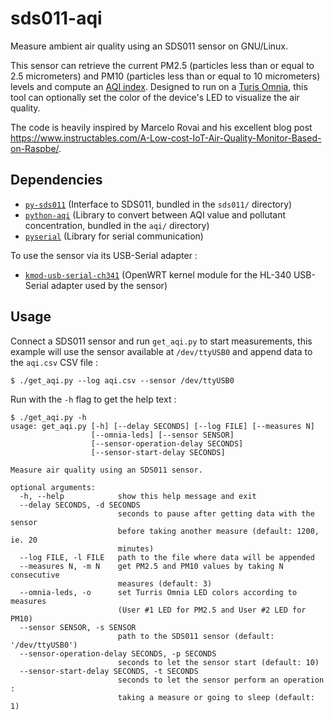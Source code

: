 # sds011-aqi

Measure ambient air quality using an SDS011 sensor on GNU/Linux. 

This sensor can retrieve the current PM2.5 (particles less than or equal to 2.5 micrometers) and PM10 (particles less than or equal to 10 micrometers) levels and compute an [AQI index](https://en.wikipedia.org/wiki/Air_quality_index). Designed to run on a [Turis Omnia](https://www.turris.com/en/omnia/overview/), this tool can optionally set the color of the device's LED to visualize the air quality.

The code is heavily inspired by Marcelo Rovai and his excellent blog post https://www.instructables.com/A-Low-cost-IoT-Air-Quality-Monitor-Based-on-Raspbe/.

## Dependencies

- [`py-sds011`](https://github.com/ikalchev/py-sds011) (Interface to SDS011, bundled in the `sds011/` directory)
- [`python-aqi`](https://pypi.org/project/python-aqi/) (Library to convert between AQI value and pollutant concentration, bundled in the `aqi/` directory)
- [`pyserial`](https://pypi.org/project/pyserial/) (Library for serial communication)

To use the sensor via its USB-Serial adapter :

- [`kmod-usb-serial-ch341`](https://openwrt.org/packages/pkgdata/kmod-usb-serial-ch341) (OpenWRT kernel module for the HL-340 USB-Serial adapter used by the sensor)

## Usage

Connect a SDS011 sensor and run `get_aqi.py` to start measurements, this example will use the sensor available at `/dev/ttyUSB0` and append data to the `aqi.csv` CSV file :

```
$ ./get_aqi.py --log aqi.csv --sensor /dev/ttyUSB0
```

Run with the `-h` flag to get the help text :

```
$ ./get_aqi.py -h
usage: get_aqi.py [-h] [--delay SECONDS] [--log FILE] [--measures N]
                  [--omnia-leds] [--sensor SENSOR]
                  [--sensor-operation-delay SECONDS]
                  [--sensor-start-delay SECONDS]

Measure air quality using an SDS011 sensor.

optional arguments:
  -h, --help            show this help message and exit
  --delay SECONDS, -d SECONDS
                        seconds to pause after getting data with the sensor
                        before taking another measure (default: 1200, ie. 20
                        minutes)
  --log FILE, -l FILE   path to the file where data will be appended
  --measures N, -m N    get PM2.5 and PM10 values by taking N consecutive
                        measures (default: 3)
  --omnia-leds, -o      set Turris Omnia LED colors according to measures
                        (User #1 LED for PM2.5 and User #2 LED for PM10)
  --sensor SENSOR, -s SENSOR
                        path to the SDS011 sensor (default: '/dev/ttyUSB0')
  --sensor-operation-delay SECONDS, -p SECONDS
                        seconds to let the sensor start (default: 10)
  --sensor-start-delay SECONDS, -t SECONDS
                        seconds to let the sensor perform an operation :
                        taking a measure or going to sleep (default: 1)
```
